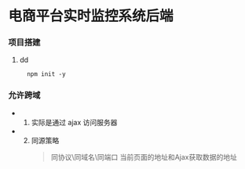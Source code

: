 # 电商平台实时监控系统后端
### 项目搭建
1. dd
    ```shell
      npm init -y 
    ```
### 允许跨域
- 1. 实际是通过 ajax 访问服务器
- 2. 同源策略
      > 同协议\同域名\同端口
      > 当前页面的地址和Ajax获取数据的地址